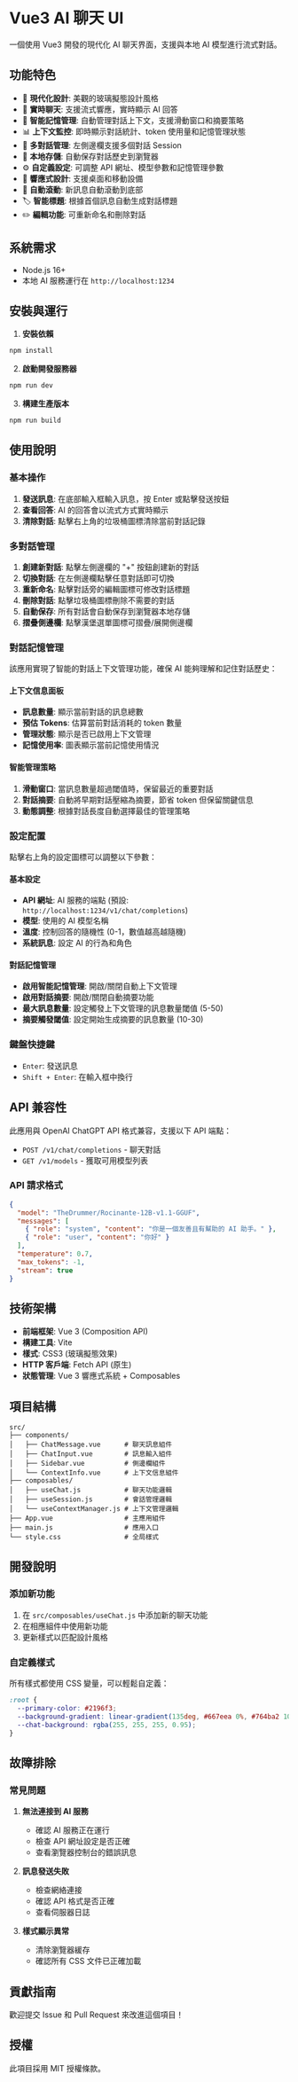 # Vue3 AI 聊天 UI

一個使用 Vue3 開發的現代化 AI 聊天界面，支援與本地 AI 模型進行流式對話。

## 功能特色

- 🎨 **現代化設計**: 美觀的玻璃擬態設計風格
- 💬 **實時聊天**: 支援流式響應，實時顯示 AI 回答
- 🧠 **智能記憶管理**: 自動管理對話上下文，支援滑動窗口和摘要策略
- 📊 **上下文監控**: 即時顯示對話統計、token 使用量和記憶管理狀態
- 📂 **多對話管理**: 左側邊欄支援多個對話 Session
- 💾 **本地存儲**: 自動保存對話歷史到瀏覽器
- ⚙️ **自定義設定**: 可調整 API 網址、模型參數和記憶管理參數
- 📱 **響應式設計**: 支援桌面和移動設備
- 🔄 **自動滾動**: 新訊息自動滾動到底部
- 🏷️ **智能標題**: 根據首個訊息自動生成對話標題
- ✏️ **編輯功能**: 可重新命名和刪除對話

## 系統需求

- Node.js 16+ 
- 本地 AI 服務運行在 `http://localhost:1234`

## 安裝與運行

1. **安裝依賴**
```bash
npm install
```

2. **啟動開發服務器**
```bash
npm run dev
```

3. **構建生產版本**
```bash
npm run build
```

## 使用說明

### 基本操作

1. **發送訊息**: 在底部輸入框輸入訊息，按 Enter 或點擊發送按鈕
2. **查看回答**: AI 的回答會以流式方式實時顯示
3. **清除對話**: 點擊右上角的垃圾桶圖標清除當前對話記錄

### 多對話管理

1. **創建新對話**: 點擊左側邊欄的 "+" 按鈕創建新的對話
2. **切換對話**: 在左側邊欄點擊任意對話即可切換
3. **重新命名**: 點擊對話旁的編輯圖標可修改對話標題
4. **刪除對話**: 點擊垃圾桶圖標刪除不需要的對話
5. **自動保存**: 所有對話會自動保存到瀏覽器本地存儲
6. **摺疊側邊欄**: 點擊漢堡選單圖標可摺疊/展開側邊欄

### 對話記憶管理

該應用實現了智能的對話上下文管理功能，確保 AI 能夠理解和記住對話歷史：

#### 上下文信息面板
- **訊息數量**: 顯示當前對話的訊息總數
- **預估 Tokens**: 估算當前對話消耗的 token 數量
- **管理狀態**: 顯示是否已啟用上下文管理
- **記憶使用率**: 圖表顯示當前記憶使用情況

#### 智能管理策略
1. **滑動窗口**: 當訊息數量超過閾值時，保留最近的重要對話
2. **對話摘要**: 自動將早期對話壓縮為摘要，節省 token 但保留關鍵信息
3. **動態調整**: 根據對話長度自動選擇最佳的管理策略

### 設定配置

點擊右上角的設定圖標可以調整以下參數：

#### 基本設定
- **API 網址**: AI 服務的端點 (預設: `http://localhost:1234/v1/chat/completions`)
- **模型**: 使用的 AI 模型名稱
- **溫度**: 控制回答的隨機性 (0-1，數值越高越隨機)
- **系統訊息**: 設定 AI 的行為和角色

#### 對話記憶管理
- **啟用智能記憶管理**: 開啟/關閉自動上下文管理
- **啟用對話摘要**: 開啟/關閉自動摘要功能
- **最大訊息數量**: 設定觸發上下文管理的訊息數量閾值 (5-50)
- **摘要觸發閾值**: 設定開始生成摘要的訊息數量 (10-30)

### 鍵盤快捷鍵

- `Enter`: 發送訊息
- `Shift + Enter`: 在輸入框中換行

## API 兼容性

此應用與 OpenAI ChatGPT API 格式兼容，支援以下 API 端點：

- `POST /v1/chat/completions` - 聊天對話
- `GET /v1/models` - 獲取可用模型列表

### API 請求格式

```json
{
  "model": "TheDrummer/Rocinante-12B-v1.1-GGUF",
  "messages": [
    { "role": "system", "content": "你是一個友善且有幫助的 AI 助手。" },
    { "role": "user", "content": "你好" }
  ],
  "temperature": 0.7,
  "max_tokens": -1,
  "stream": true
}
```

## 技術架構

- **前端框架**: Vue 3 (Composition API)
- **構建工具**: Vite
- **樣式**: CSS3 (玻璃擬態效果)
- **HTTP 客戶端**: Fetch API (原生)
- **狀態管理**: Vue 3 響應式系統 + Composables

## 項目結構

```
src/
├── components/
│   ├── ChatMessage.vue      # 聊天訊息組件
│   ├── ChatInput.vue        # 訊息輸入組件
│   ├── Sidebar.vue          # 側邊欄組件
│   └── ContextInfo.vue      # 上下文信息組件
├── composables/
│   ├── useChat.js           # 聊天功能邏輯
│   ├── useSession.js        # 會話管理邏輯
│   └── useContextManager.js # 上下文管理邏輯
├── App.vue                  # 主應用組件
├── main.js                  # 應用入口
└── style.css                # 全局樣式
```

## 開發說明

### 添加新功能

1. 在 `src/composables/useChat.js` 中添加新的聊天功能
2. 在相應組件中使用新功能
3. 更新樣式以匹配設計風格

### 自定義樣式

所有樣式都使用 CSS 變量，可以輕鬆自定義：

```css
:root {
  --primary-color: #2196f3;
  --background-gradient: linear-gradient(135deg, #667eea 0%, #764ba2 100%);
  --chat-background: rgba(255, 255, 255, 0.95);
}
```

## 故障排除

### 常見問題

1. **無法連接到 AI 服務**
   - 確認 AI 服務正在運行
   - 檢查 API 網址設定是否正確
   - 查看瀏覽器控制台的錯誤訊息

2. **訊息發送失敗**
   - 檢查網絡連接
   - 確認 API 格式是否正確
   - 查看伺服器日誌

3. **樣式顯示異常**
   - 清除瀏覽器緩存
   - 確認所有 CSS 文件已正確加載

## 貢獻指南

歡迎提交 Issue 和 Pull Request 來改進這個項目！

## 授權

此項目採用 MIT 授權條款。 